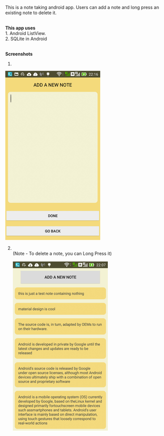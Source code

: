 This is a note taking android app. Users can add a note and long press an existing note to delete it.

<br>
<b>This app uses</b>
<br>
1. Android ListView.
<br>
2. SQLite in Android
<br><br>


<b>Screenshots</b>

1. <br>
![Screenshot 2](https://github.com/Asutosh11/SimpleToDo/blob/master/Screenshots/2.jpg "")

2. <br> (Note - To delete a note, you can Long Press it) <br><br>
![Screenshot 3](https://github.com/Asutosh11/SimpleToDo/blob/master/Screenshots/3.jpg "")

